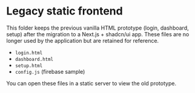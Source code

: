 # Legacy static frontend

This folder keeps the previous vanilla HTML prototype (login, dashboard, setup) after the migration to a Next.js + shadcn/ui app. These files are no longer used by the application but are retained for reference.

- `login.html`
- `dashboard.html`
- `setup.html`
- `config.js` (firebase sample)

You can open these files in a static server to view the old prototype.
